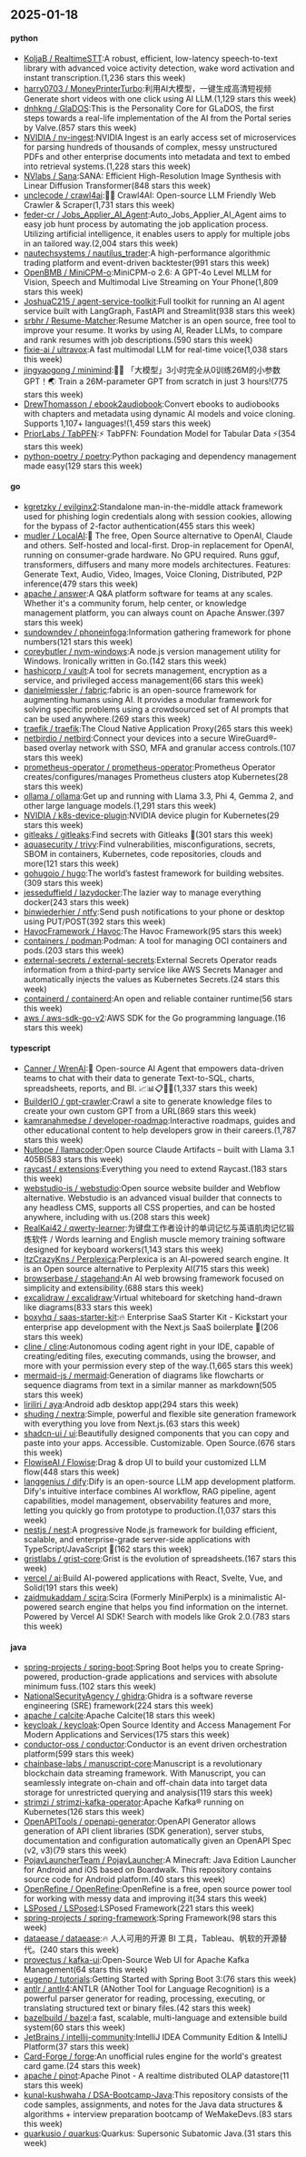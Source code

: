 ## 2025-01-18

#### python
* [KoljaB / RealtimeSTT](https://github.com/KoljaB/RealtimeSTT):A robust, efficient, low-latency speech-to-text library with advanced voice activity detection, wake word activation and instant transcription.(1,236 stars this week)
* [harry0703 / MoneyPrinterTurbo](https://github.com/harry0703/MoneyPrinterTurbo):利用AI大模型，一键生成高清短视频 Generate short videos with one click using AI LLM.(1,129 stars this week)
* [dnhkng / GlaDOS](https://github.com/dnhkng/GlaDOS):This is the Personality Core for GLaDOS, the first steps towards a real-life implementation of the AI from the Portal series by Valve.(857 stars this week)
* [NVIDIA / nv-ingest](https://github.com/NVIDIA/nv-ingest):NVIDIA Ingest is an early access set of microservices for parsing hundreds of thousands of complex, messy unstructured PDFs and other enterprise documents into metadata and text to embed into retrieval systems.(1,228 stars this week)
* [NVlabs / Sana](https://github.com/NVlabs/Sana):SANA: Efficient High-Resolution Image Synthesis with Linear Diffusion Transformer(848 stars this week)
* [unclecode / crawl4ai](https://github.com/unclecode/crawl4ai):🚀🤖 Crawl4AI: Open-source LLM Friendly Web Crawler & Scraper(1,731 stars this week)
* [feder-cr / Jobs_Applier_AI_Agent](https://github.com/feder-cr/Jobs_Applier_AI_Agent):Auto_Jobs_Applier_AI_Agent aims to easy job hunt process by automating the job application process. Utilizing artificial intelligence, it enables users to apply for multiple jobs in an tailored way.(2,004 stars this week)
* [nautechsystems / nautilus_trader](https://github.com/nautechsystems/nautilus_trader):A high-performance algorithmic trading platform and event-driven backtester(991 stars this week)
* [OpenBMB / MiniCPM-o](https://github.com/OpenBMB/MiniCPM-o):MiniCPM-o 2.6: A GPT-4o Level MLLM for Vision, Speech and Multimodal Live Streaming on Your Phone(1,809 stars this week)
* [JoshuaC215 / agent-service-toolkit](https://github.com/JoshuaC215/agent-service-toolkit):Full toolkit for running an AI agent service built with LangGraph, FastAPI and Streamlit(938 stars this week)
* [srbhr / Resume-Matcher](https://github.com/srbhr/Resume-Matcher):Resume Matcher is an open source, free tool to improve your resume. It works by using AI, Reader LLMs, to compare and rank resumes with job descriptions.(590 stars this week)
* [fixie-ai / ultravox](https://github.com/fixie-ai/ultravox):A fast multimodal LLM for real-time voice(1,038 stars this week)
* [jingyaogong / minimind](https://github.com/jingyaogong/minimind):🚀🚀 「大模型」3小时完全从0训练26M的小参数GPT！🌏 Train a 26M-parameter GPT from scratch in just 3 hours!(775 stars this week)
* [DrewThomasson / ebook2audiobook](https://github.com/DrewThomasson/ebook2audiobook):Convert ebooks to audiobooks with chapters and metadata using dynamic AI models and voice cloning. Supports 1,107+ languages!(1,459 stars this week)
* [PriorLabs / TabPFN](https://github.com/PriorLabs/TabPFN):⚡ TabPFN: Foundation Model for Tabular Data ⚡(354 stars this week)
* [python-poetry / poetry](https://github.com/python-poetry/poetry):Python packaging and dependency management made easy(129 stars this week)

#### go
* [kgretzky / evilginx2](https://github.com/kgretzky/evilginx2):Standalone man-in-the-middle attack framework used for phishing login credentials along with session cookies, allowing for the bypass of 2-factor authentication(455 stars this week)
* [mudler / LocalAI](https://github.com/mudler/LocalAI):🤖 The free, Open Source alternative to OpenAI, Claude and others. Self-hosted and local-first. Drop-in replacement for OpenAI, running on consumer-grade hardware. No GPU required. Runs gguf, transformers, diffusers and many more models architectures. Features: Generate Text, Audio, Video, Images, Voice Cloning, Distributed, P2P inference(479 stars this week)
* [apache / answer](https://github.com/apache/answer):A Q&A platform software for teams at any scales. Whether it's a community forum, help center, or knowledge management platform, you can always count on Apache Answer.(397 stars this week)
* [sundowndev / phoneinfoga](https://github.com/sundowndev/phoneinfoga):Information gathering framework for phone numbers(121 stars this week)
* [coreybutler / nvm-windows](https://github.com/coreybutler/nvm-windows):A node.js version management utility for Windows. Ironically written in Go.(142 stars this week)
* [hashicorp / vault](https://github.com/hashicorp/vault):A tool for secrets management, encryption as a service, and privileged access management(66 stars this week)
* [danielmiessler / fabric](https://github.com/danielmiessler/fabric):fabric is an open-source framework for augmenting humans using AI. It provides a modular framework for solving specific problems using a crowdsourced set of AI prompts that can be used anywhere.(269 stars this week)
* [traefik / traefik](https://github.com/traefik/traefik):The Cloud Native Application Proxy(265 stars this week)
* [netbirdio / netbird](https://github.com/netbirdio/netbird):Connect your devices into a secure WireGuard®-based overlay network with SSO, MFA and granular access controls.(107 stars this week)
* [prometheus-operator / prometheus-operator](https://github.com/prometheus-operator/prometheus-operator):Prometheus Operator creates/configures/manages Prometheus clusters atop Kubernetes(28 stars this week)
* [ollama / ollama](https://github.com/ollama/ollama):Get up and running with Llama 3.3, Phi 4, Gemma 2, and other large language models.(1,291 stars this week)
* [NVIDIA / k8s-device-plugin](https://github.com/NVIDIA/k8s-device-plugin):NVIDIA device plugin for Kubernetes(29 stars this week)
* [gitleaks / gitleaks](https://github.com/gitleaks/gitleaks):Find secrets with Gitleaks 🔑(301 stars this week)
* [aquasecurity / trivy](https://github.com/aquasecurity/trivy):Find vulnerabilities, misconfigurations, secrets, SBOM in containers, Kubernetes, code repositories, clouds and more(121 stars this week)
* [gohugoio / hugo](https://github.com/gohugoio/hugo):The world’s fastest framework for building websites.(309 stars this week)
* [jesseduffield / lazydocker](https://github.com/jesseduffield/lazydocker):The lazier way to manage everything docker(243 stars this week)
* [binwiederhier / ntfy](https://github.com/binwiederhier/ntfy):Send push notifications to your phone or desktop using PUT/POST(392 stars this week)
* [HavocFramework / Havoc](https://github.com/HavocFramework/Havoc):The Havoc Framework(95 stars this week)
* [containers / podman](https://github.com/containers/podman):Podman: A tool for managing OCI containers and pods.(203 stars this week)
* [external-secrets / external-secrets](https://github.com/external-secrets/external-secrets):External Secrets Operator reads information from a third-party service like AWS Secrets Manager and automatically injects the values as Kubernetes Secrets.(24 stars this week)
* [containerd / containerd](https://github.com/containerd/containerd):An open and reliable container runtime(56 stars this week)
* [aws / aws-sdk-go-v2](https://github.com/aws/aws-sdk-go-v2):AWS SDK for the Go programming language.(16 stars this week)

#### typescript
* [Canner / WrenAI](https://github.com/Canner/WrenAI):🤖 Open-source AI Agent that empowers data-driven teams to chat with their data to generate Text-to-SQL, charts, spreadsheets, reports, and BI. 📈📊📋🧑‍💻(1,337 stars this week)
* [BuilderIO / gpt-crawler](https://github.com/BuilderIO/gpt-crawler):Crawl a site to generate knowledge files to create your own custom GPT from a URL(869 stars this week)
* [kamranahmedse / developer-roadmap](https://github.com/kamranahmedse/developer-roadmap):Interactive roadmaps, guides and other educational content to help developers grow in their careers.(1,787 stars this week)
* [Nutlope / llamacoder](https://github.com/Nutlope/llamacoder):Open source Claude Artifacts – built with Llama 3.1 405B(583 stars this week)
* [raycast / extensions](https://github.com/raycast/extensions):Everything you need to extend Raycast.(183 stars this week)
* [webstudio-is / webstudio](https://github.com/webstudio-is/webstudio):Open source website builder and Webflow alternative. Webstudio is an advanced visual builder that connects to any headless CMS, supports all CSS properties, and can be hosted anywhere, including with us.(208 stars this week)
* [RealKai42 / qwerty-learner](https://github.com/RealKai42/qwerty-learner):为键盘工作者设计的单词记忆与英语肌肉记忆锻炼软件 / Words learning and English muscle memory training software designed for keyboard workers(1,143 stars this week)
* [ItzCrazyKns / Perplexica](https://github.com/ItzCrazyKns/Perplexica):Perplexica is an AI-powered search engine. It is an Open source alternative to Perplexity AI(715 stars this week)
* [browserbase / stagehand](https://github.com/browserbase/stagehand):An AI web browsing framework focused on simplicity and extensibility.(688 stars this week)
* [excalidraw / excalidraw](https://github.com/excalidraw/excalidraw):Virtual whiteboard for sketching hand-drawn like diagrams(833 stars this week)
* [boxyhq / saas-starter-kit](https://github.com/boxyhq/saas-starter-kit):🔥 Enterprise SaaS Starter Kit - Kickstart your enterprise app development with the Next.js SaaS boilerplate 🚀(206 stars this week)
* [cline / cline](https://github.com/cline/cline):Autonomous coding agent right in your IDE, capable of creating/editing files, executing commands, using the browser, and more with your permission every step of the way.(1,665 stars this week)
* [mermaid-js / mermaid](https://github.com/mermaid-js/mermaid):Generation of diagrams like flowcharts or sequence diagrams from text in a similar manner as markdown(505 stars this week)
* [liriliri / aya](https://github.com/liriliri/aya):Android adb desktop app(294 stars this week)
* [shuding / nextra](https://github.com/shuding/nextra):Simple, powerful and flexible site generation framework with everything you love from Next.js.(63 stars this week)
* [shadcn-ui / ui](https://github.com/shadcn-ui/ui):Beautifully designed components that you can copy and paste into your apps. Accessible. Customizable. Open Source.(676 stars this week)
* [FlowiseAI / Flowise](https://github.com/FlowiseAI/Flowise):Drag & drop UI to build your customized LLM flow(448 stars this week)
* [langgenius / dify](https://github.com/langgenius/dify):Dify is an open-source LLM app development platform. Dify's intuitive interface combines AI workflow, RAG pipeline, agent capabilities, model management, observability features and more, letting you quickly go from prototype to production.(1,037 stars this week)
* [nestjs / nest](https://github.com/nestjs/nest):A progressive Node.js framework for building efficient, scalable, and enterprise-grade server-side applications with TypeScript/JavaScript 🚀(162 stars this week)
* [gristlabs / grist-core](https://github.com/gristlabs/grist-core):Grist is the evolution of spreadsheets.(167 stars this week)
* [vercel / ai](https://github.com/vercel/ai):Build AI-powered applications with React, Svelte, Vue, and Solid(191 stars this week)
* [zaidmukaddam / scira](https://github.com/zaidmukaddam/scira):Scira (Formerly MiniPerplx) is a minimalistic AI-powered search engine that helps you find information on the internet. Powered by Vercel AI SDK! Search with models like Grok 2.0.(783 stars this week)

#### java
* [spring-projects / spring-boot](https://github.com/spring-projects/spring-boot):Spring Boot helps you to create Spring-powered, production-grade applications and services with absolute minimum fuss.(102 stars this week)
* [NationalSecurityAgency / ghidra](https://github.com/NationalSecurityAgency/ghidra):Ghidra is a software reverse engineering (SRE) framework(224 stars this week)
* [apache / calcite](https://github.com/apache/calcite):Apache Calcite(18 stars this week)
* [keycloak / keycloak](https://github.com/keycloak/keycloak):Open Source Identity and Access Management For Modern Applications and Services(175 stars this week)
* [conductor-oss / conductor](https://github.com/conductor-oss/conductor):Conductor is an event driven orchestration platform(599 stars this week)
* [chainbase-labs / manuscript-core](https://github.com/chainbase-labs/manuscript-core):Manuscript is a revolutionary blockchain data streaming framework. With Manuscript, you can seamlessly integrate on-chain and off-chain data into target data storage for unrestricted querying and analysis(119 stars this week)
* [strimzi / strimzi-kafka-operator](https://github.com/strimzi/strimzi-kafka-operator):Apache Kafka® running on Kubernetes(126 stars this week)
* [OpenAPITools / openapi-generator](https://github.com/OpenAPITools/openapi-generator):OpenAPI Generator allows generation of API client libraries (SDK generation), server stubs, documentation and configuration automatically given an OpenAPI Spec (v2, v3)(79 stars this week)
* [PojavLauncherTeam / PojavLauncher](https://github.com/PojavLauncherTeam/PojavLauncher):A Minecraft: Java Edition Launcher for Android and iOS based on Boardwalk. This repository contains source code for Android platform.(40 stars this week)
* [OpenRefine / OpenRefine](https://github.com/OpenRefine/OpenRefine):OpenRefine is a free, open source power tool for working with messy data and improving it(34 stars this week)
* [LSPosed / LSPosed](https://github.com/LSPosed/LSPosed):LSPosed Framework(221 stars this week)
* [spring-projects / spring-framework](https://github.com/spring-projects/spring-framework):Spring Framework(98 stars this week)
* [dataease / dataease](https://github.com/dataease/dataease):🔥 人人可用的开源 BI 工具，Tableau、帆软的开源替代。(240 stars this week)
* [provectus / kafka-ui](https://github.com/provectus/kafka-ui):Open-Source Web UI for Apache Kafka Management(64 stars this week)
* [eugenp / tutorials](https://github.com/eugenp/tutorials):Getting Started with Spring Boot 3:(76 stars this week)
* [antlr / antlr4](https://github.com/antlr/antlr4):ANTLR (ANother Tool for Language Recognition) is a powerful parser generator for reading, processing, executing, or translating structured text or binary files.(42 stars this week)
* [bazelbuild / bazel](https://github.com/bazelbuild/bazel):a fast, scalable, multi-language and extensible build system(60 stars this week)
* [JetBrains / intellij-community](https://github.com/JetBrains/intellij-community):IntelliJ IDEA Community Edition & IntelliJ Platform(37 stars this week)
* [Card-Forge / forge](https://github.com/Card-Forge/forge):An unofficial rules engine for the world's greatest card game.(24 stars this week)
* [apache / pinot](https://github.com/apache/pinot):Apache Pinot - A realtime distributed OLAP datastore(11 stars this week)
* [kunal-kushwaha / DSA-Bootcamp-Java](https://github.com/kunal-kushwaha/DSA-Bootcamp-Java):This repository consists of the code samples, assignments, and notes for the Java data structures & algorithms + interview preparation bootcamp of WeMakeDevs.(83 stars this week)
* [quarkusio / quarkus](https://github.com/quarkusio/quarkus):Quarkus: Supersonic Subatomic Java.(31 stars this week)
